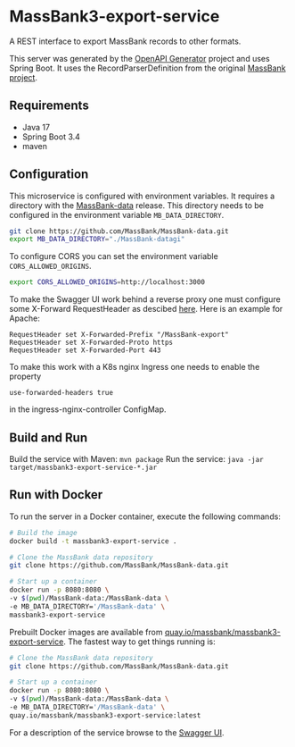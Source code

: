 # MassBank3-export-service
A REST interface to export MassBank records to other formats.

This server was generated by the [OpenAPI Generator](https://openapi-generator.tech) project and uses 
Spring Boot. It uses the RecordParserDefinition from the original
[MassBank project](https://github.com/MassBank/MassBank-web). 

## Requirements
- Java 17
- Spring Boot 3.4
- maven

## Configuration
This microservice is configured with environment variables. It requires a 
directory with the [MassBank-data](https://github.com/MassBank/MassBank-data)
release. This directory needs to be configured in the environment variable
`MB_DATA_DIRECTORY`.
```bash
git clone https://github.com/MassBank/MassBank-data.git
export MB_DATA_DIRECTORY="./MassBank-datagi"
```
To configure CORS you can set the environment variable `CORS_ALLOWED_ORIGINS`.
```bash
export CORS_ALLOWED_ORIGINS=http://localhost:3000
```
To make the Swagger UI work behind a reverse proxy one must configure 
some X-Forward RequestHeader as descibed [here](https://springdoc.org/faq.html#_how_can_i_deploy_springdoc_openapi_starter_webmvc_ui_behind_a_reverse_proxy).
Here is an example for Apache:
```
RequestHeader set X-Forwarded-Prefix "/MassBank-export"
RequestHeader set X-Forwarded-Proto https
RequestHeader set X-Forwarded-Port 443
```
To make this work with a K8s nginx Ingress one needs to enable the property
```
use-forwarded-headers true
```
in the ingress-nginx-controller ConfigMap.

## Build and Run
Build the service with Maven:
```mvn package```
Run the service:
```java -jar target/massbank3-export-service-*.jar```

## Run with Docker
To run the server in a Docker container,  execute the following commands:

```bash
# Build the image
docker build -t massbank3-export-service .

# Clone the MassBank data repository
git clone https://github.com/MassBank/MassBank-data.git

# Start up a container
docker run -p 8080:8080 \
-v $(pwd)/MassBank-data:/MassBank-data \
-e MB_DATA_DIRECTORY='/MassBank-data' \
massbank3-export-service
```

Prebuilt Docker images are available from 
[quay.io/massbank/massbank3-export-service](https://quay.io/repository/massbank/massbank3-export-service).
The fastest way to get things running is:
```bash
# Clone the MassBank data repository
git clone https://github.com/MassBank/MassBank-data.git

# Start up a container
docker run -p 8080:8080 \
-v $(pwd)/MassBank-data:/MassBank-data \
-e MB_DATA_DIRECTORY='/MassBank-data' \
quay.io/massbank/massbank3-export-service:latest
```

For a description of the service browse to the [Swagger UI](http://localhost:8080/swagger-ui/index.html).
